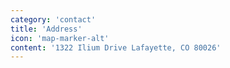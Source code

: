 ```yaml
---
category: 'contact'
title: 'Address'
icon: 'map-marker-alt'
content: '1322 Ilium Drive Lafayette, CO 80026'
---
```

